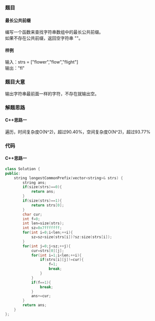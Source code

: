 ### 题目
#### 最长公共前缀
编写一个函数来查找字符串数组中的最长公共前缀。  
如果不存在公共前缀，返回空字符串 ""。
#### 样例
输入：strs = ["flower","flow","flight"]  
输出："fl"
### 题目大意
输出字符串最前面一样的字符，不存在就输出空。
### 解题思路
#### C++思路一
遍历，时间复杂度O(N^2)，超过90.40%，空间复杂度O(N^2)，超过93.77%
### 代码
#### C++思路一
```C++
class Solution {
public:
    string longestCommonPrefix(vector<string>& strs) {
        string ans;
        if(size(strs)==0){
            return ans;
        }
        if(size(strs)==1){
            return strs[0];
        }
        char cur;
        int f=0;
        int len=size(strs);
        int sz=0x7fffffff;
        for(int i=0;i<len;++i){
            sz=sz<size(strs[i])?sz:size(strs[i]);
        }
        for(int j=0;j<sz;++j){
            cur=strs[0][j];
            for(int i=1;i<len;++i){
                if(strs[i][j]!=cur){
                    f=1;
                    break;
                }
            }
            if(f==1){
                break;
            }
            ans+=cur;
        }
        return ans;
    }
};
```